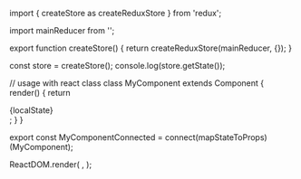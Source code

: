 import { createStore as createReduxStore } from 'redux';

import mainReducer from '<reducer-path>';

export function createStore() {
    return createReduxStore(mainReducer, {});
}

const store = createStore();
console.log(store.getState());

// usage with react class
class MyComponent extends Component {
    render() {
        return <div>{localState}</div>;
    }
}

export const MyComponentConnected = connect(mapStateToProps)(MyComponent);

ReactDOM.render(
    <Provider store={createStore()}>
        <MyComponentConnected />
    </Provider>,
);
